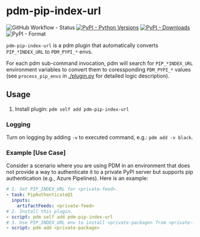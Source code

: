# pdm-pip-index-url

![GitHub Workflow - Status](https://img.shields.io/github/actions/workflow/status/theredfoxlee/pdm-pip-index-url/ci.yaml?label=tests)
[![PyPI - Python Versions](https://img.shields.io/badge/python-3.7%20%7C%203.8%20%7C%203.9%20%7C%203.10%20%7C%203.11-blue)](./pyproject.toml)
[![PyPI - Downloads](https://img.shields.io/pypi/dm/pdm-pip-index-url)](https://pypistats.org/packages/pdm-pip-index-url)
![PyPI - Format](https://img.shields.io/pypi/format/pdm-pip-index-url)

`pdm-pip-index-url` is a pdm plugin that automatically converts `PIP_*INDEX_URL` to `PDM_PYPI_*` envs.

For each pdm sub-command invocation, pdm will search for `PIP_*INDEX_URL` environment variables to convert them to coressponding `PDM_PYPI_*` values (see `process_pip_envs` in [./plugin.py](./pdm_pip_index_url/plugin.py) for detailed logic description).

## Usage

1. Install plugin: `pdm self add pdm-pip-index-url`

### Logging

Turn on logging by adding `-v` to executed command, e.g.: `pdm add -v black`.

### Example [Use Case]

Consider a scenario where you are using PDM in an environment that does not provide a way to authenticate it to a private PyPI server but supports pip authentication (e.g., Azure Pipelines). Here is an example:

```yaml
# 1. Set PIP_INDEX_URL for <private-feed>.
- task: PipAuthenticate@1
  inputs:
    artifactFeeds: <private-feed>
# 2. Install this plugin.
- script: pdm self add pdm-pip-index-url
# 3. Use PIP_INDEX_URL env to install <private-package> from <private-feed>.
- script: pdm add <private-package>
```